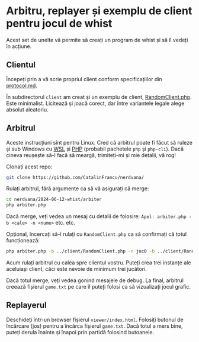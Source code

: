 # Arbitru, replayer și exemplu de client pentru jocul de whist

Acest set de unelte vă permite să creați un program de whist și să îl vedeți în acțiune.

## Clientul

Începeți prin a vă scrie propriul client conform specificațiilor din [protocol.md](protocol.md).

În subdirectorul `client` am creat și un exemplu de client, [RandomClient.php](client/RandomClient.php). Este minimalist. Licitează și joacă corect, dar între variantele legale alege absolut aleatoriu. 

## Arbitrul

Aceste instrucțiuni sînt pentru Linux. Cred că arbitrul poate fi făcut să ruleze și sub Windows cu [WSL](https://learn.microsoft.com/en-us/windows/wsl/install) și [PHP](https://ubuntu.com/server/docs/how-to-install-and-configure-php) (probabil pachetele `php` și `php-cli`). Dacă cineva reușește să-l facă să meargă, trimiteți-mi și mie detalii, vă rog!

Clonați acest repo:

```bash
git clone https://github.com/CatalinFrancu/nerdvana/
```

Rulați arbitrul, fără argumente ca să vă asigurați că merge:

```bash
cd nerdvana/2024-06-12-whist/arbiter
php arbiter.php
```

Dacă merge, veți vedea un mesaj cu detalii de folosire: `Apel: arbiter.php -b <cale> -n <nume>` etc. etc.

Opțional, încercați să-l rulați cu `RandomClient.php` ca să confirmați că totul funcționează:

```bash
php arbiter.php -b ../client/RandomClient.php -n juc0 -b ../client/RandomClient.php -n juc1 -b ../client/RandomClient.php -n juc2
```

Acum rulați arbitrul cu calea spre clientul vostru. Puteți crea trei instanțe ale aceluiași client, căci este nevoie de minimum trei jucători.

Dacă totul merge, veți vedea gonind mesajele de debug. La final, arbitrul creează fișierul `game.txt` pe care îl puteți folosi ca să vizualizați jocul grafic.

## Replayerul

Deschideți într-un browser fișierul `viewer/index.html`. Folosiți butonul de încărcare (jos) pentru a încărca fișierul `game.txt`. Dacă totul a mers bine, puteți derula înainte și înapoi prin partidă folosind butoanele.

